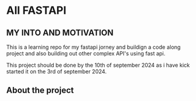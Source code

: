 # All FASTAPI

## MY INTO AND MOTIVATION
This is a learning repo for my fastapi jorney and buildign a code along project and also building out other complex API's using fast api. 

This project should be done by the 10th of september 2024 as i have kick started it on the 3rd of september 2024. 

## About the project


